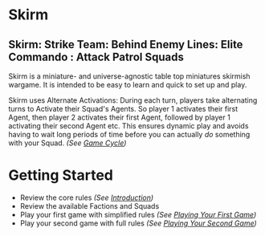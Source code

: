 # Skirm

## Skirm: Strike Team: Behind Enemy Lines: Elite Commando : Attack Patrol Squads

Skirm is a miniature- and universe-agnostic table top miniatures skirmish wargame. It is intended to be easy to learn and quick to set up and play.

Skirm uses Alternate Activations: During each turn, players take alternating turns to Activate their Squad's Agents. So player 1 activates their first Agent, then player 2 activates their first Agent, followed by player 1 activating their second Agent etc. This ensures dynamic play and avoids having to wait long periods of time before you can actually *do* something with your Squad. *(See [Game Cycle](./1.Rules/1.Introduction/5.GameCycle.md))*

# Getting Started

* Review the core rules *(See [Introduction](./1.Rules/1.Introduction/1.Introduction.md))*
* Review the available Factions and Squads
* Play your first game with simplified rules *(See [Playing Your First Game](./4.Tutorials/1.FirstGame.md))*
* Play your second game with full rules *(See [Playing Your Second Game](./4.Tutorials/2.SecondGame.md))*